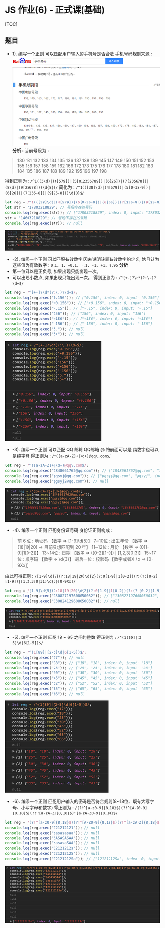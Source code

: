 # JS 作业(6) - 正式课(基础)
[TOC]

## 题目

- 1). 编写一个正则   可以匹配用户输入的手机号是否合法
手机号码规则来源 : 
![Alt text](./1586166296052.png)
**分析 :**
当前号段为 : 
> 130 131 132 133 134 135 136 137 138 139
145 147 149
150 151 152 153 155 156 157 158 159
162 166 
172 173 175 176 177 178
180 181 182 183 184 185 186 187 188 189
192 195 196 197 198  

得到正则为 : `/^1((3\d)|(4[579])|(5[012356789])|(6[26])|(7[235678])|(8\d)|(9[25678]))\d{8}$/`
简化为 : `/^1(([38]\d)|(4[579])|(5[0-35-9])|(6[26])|(7[235-8])|(9[25-8]))\d{8}$/` 
```javascript
let reg = /^1(([38]\d)|(4[579])|(5[0-35-9])|(6[26])|(7[235-8])|(9[25-8]))\d{8}$/;
let str = "17803218829"; // 号段存在的号码
console.log(reg.exec(str)); // ["17803218829", index: 0, input: "17803218829"]
str = "14603218829"; // 号段不存在的号码
console.log(reg.exec(str)); // null
```
![Alt text](./1586168951519.png)

- -2). 编写一个正则   可以匹配有效数字
因未说明该题有效数字的定义, 姑且认为这些值为有效数字 : `0.1`、`1`、`+0.1`、`-.1`、`-1`、`+1`、`8.95`
**分析**
- 第一位可以是正负号, 如果出现只能出现一次。
- 可以出现小数点, 如果出现只能出现一次。
得到正则为 : `/^[+-]?\d*(?:\.)?\d+$/`

```javascript
let reg = /^[+-]?\d*(?:\.)?\d+$/;
console.log(reg.exec("0.156")); // ["0.156", index: 0, input: "0.156"]
console.log(reg.exec("+0.156")); // ["+0.156", index: 0, input: "+0.156"]
console.log(reg.exec("-.15")); // ["-.15", index: 0, input: "-.15"]
console.log(reg.exec("156")); // ["156", index: 0, input: "156"]
console.log(reg.exec("+156")); // ["+156", index: 0, input: "+156"]
console.log(reg.exec("-156")); // ["-156", index: 0, input: "-156"]
console.log(reg.exec("5.")); // null
console.log(reg.exec("5+")); // null
```
![Alt text](./1586170588233.png)

-  -3). 编写一个正则  可以匹配 QQ 邮箱
QQ邮箱 @ 符前面可以是 纯数字也可以是纯字母
得正则为 : `/^([a-zA-Z]+|\d+)@qq\.com$/`
```javascript
let reg = /^([a-zA-Z]+|\d+)@qq\.com$/;
console.log(reg.exec("1848661762@qq.com")); // ["1848661762@qq.com", "1848661762", index: 0, input: "1848661762@qq.com"]
console.log(reg.exec("pgsyj@qq.com")); // ["pgsyj@qq.com", "pgsyj", index: 0, input: "pgsyj@qq.com"]
console.log(reg.exec("pgsyj2@qq.com")); // null
```
![Alt text](./1586171886954.png)
- -4). 编写一个正则   匹配身份证号码
身份证正则构成 :
> 前 6 位 : 地址码 【数字 => [1-9]\d{5}】
7~10位 : 出生年份 【数字 =>(18|19|20) -> 目前只想匹配到 20 年】
11~12位 : 月份	【数字 => (0[1-9]|1[0-2])】
13~14位 : 日期	【数字 => ([0-2][1-9]) | [1,2,3]0|31】
15~17位 : 顺序码 【数字 => \d{3}】
最后一位 : 校验码 【数字或者X / x => [0-9Xx]】

由此可得正则 : `/[1-9]\d{5}(?:18|19|20)\d{2}(?:0[1-9]|1[0-2])(?:(?:[0-2][1-9])|[1,2,3]0|31)\d{3}[0-9Xx]/`
```javascript
let reg = /[1-9]\d{5}(?:18|19|20)\d{2}(?:0[1-9]|1[0-2])(?:(?:[0-2][1-9])|[1,2,3]0|31)\d{3}[0-9Xx]/;
console.log(reg.exec("130827197608050032")); // ["130827197608050032", index: 0, input: "130827197608050032"]
console.log(reg.exec("130824129608050032")); // null
```
![Alt text](./1586172896406.png)

- -5). 编写一个正则   匹配 18 ~ 65 之间的整数
得正则为 : `/^(1[89]|[2-5]\d|6[1-5])$/`
```javascript
let reg = /^(1[89]|[2-5]\d|6[1-5])$/;
console.log(reg.exec("17")); // null
console.log(reg.exec("18")); // ["18", "18", index: 0, input: "18"]
console.log(reg.exec("25")); // ["25", "25", index: 0, input: "25"]
console.log(reg.exec("30")); // ["30", "30", index: 0, input: "30"]
console.log(reg.exec("45")); // ["45", "45", index: 0, input: "45"]
console.log(reg.exec("52")); // ["52", "52", index: 0, input: "52"]
console.log(reg.exec("65")); // ["65", "65", index: 0, input: "65"]
console.log(reg.exec("66")); // null
```
![Alt text](./1586173302628.png)

- -6). 编写一个正则   匹配用户输入的密码是否符合规则(8~18位、既有大写字母、小写字母和数字)
得正则为 : `/(?!^[a-z0-9]{8,18}$)(?!^[A-Z0-9]{8,18}$)(?!^[a-zA-Z]{8,18}$)^[a-zA-Z0-9]{8,18}$/`
```javascript
let reg = /(?!^[a-z0-9]{8,18}$)(?!^[A-Z0-9]{8,18}$)(?!^[a-zA-Z]{8,18}$)^[a-zA-Z0-9]{8,18}$/;
console.log(reg.exec("121212121")); // null
console.log(reg.exec("sasasasaa")); // null
console.log(reg.exec("SASASASAA")); // null
console.log(reg.exec("sasasaSAA")); // null
console.log(reg.exec("12121212s")); // null
console.log(reg.exec("12121212S")); // null
console.log(reg.exec("12121212Sa")); // ["12121212Sa", index: 0, input: "12121212Sa"]
```
![Alt text](./1586173868103.png)

